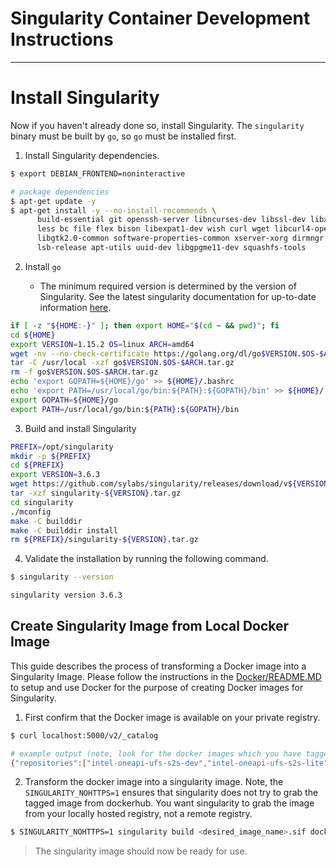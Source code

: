 # Singularity Container Development Instructions
------------------------------------

# Install Singularity
Now if you haven't already done so, install Singularity.  The `singularity` binary must be built by `go`, so `go` must be installed first.

1. Install Singularity dependencies.

```bash
$ export DEBIAN_FRONTEND=noninteractive

# package dependencies
$ apt-get update -y
$ apt-get install -y --no-install-recommends \
      build-essential git openssh-server libncurses-dev libssl-dev libx11-dev \
      less bc file flex bison libexpat1-dev wish curl wget libcurl4-openssl-dev \
      libgtk2.0-common software-properties-common xserver-xorg dirmngr gnupg2 \
      lsb-release apt-utils uuid-dev libgpgme11-dev squashfs-tools
```

2. Install `go`

    - The minimum required version is determined by the version of Singularity. See the latest singularity documentation for up-to-date information [here](https://sylabs.io/docs/).

```bash
if [ -z "${HOME:-}" ]; then export HOME="$(cd ~ && pwd)"; fi
cd ${HOME}
export VERSION=1.15.2 OS=linux ARCH=amd64
wget -nv --no-check-certificate https://golang.org/dl/go$VERSION.$OS-$ARCH.tar.gz
tar -C /usr/local -xzf go$VERSION.$OS-$ARCH.tar.gz
rm -f go$VERSION.$OS-$ARCH.tar.gz
echo 'export GOPATH=${HOME}/go' >> ${HOME}/.bashrc
echo 'export PATH=/usr/local/go/bin:${PATH}:${GOPATH}/bin' >> ${HOME}/.bashrc
export GOPATH=${HOME}/go
export PATH=/usr/local/go/bin:${PATH}:${GOPATH}/bin
```

3. Build and install Singularity

```bash
PREFIX=/opt/singularity
mkdir -p ${PREFIX}
cd ${PREFIX}
export VERSION=3.6.3
wget https://github.com/sylabs/singularity/releases/download/v${VERSION}/singularity-${VERSION}.tar.gz
tar -xzf singularity-${VERSION}.tar.gz
cd singularity
./mconfig
make -C builddir
make -C builddir install
rm ${PREFIX}/singularity-${VERSION}.tar.gz
```

4. Validate the installation by running the following command.

```bash
$ singularity --version

singularity version 3.6.3
```

## Create Singularity Image from Local Docker Image

This guide describes the process of transforming a Docker image into a Singularity Image.  Please follow the instructions in the [Docker/README.MD](../Docker/README.md) to setup and use Docker for the purpose of creating Docker images for Singularity.

1. First confirm that the Docker image is available on your private registry.

```bash
$ curl localhost:5000/v2/_catalog

# example output (note, look for the docker images which you have tagged and pushed to the registry)
{"repositories":["intel-oneapi-ufs-s2s-dev","intel-oneapi-ufs-s2s-lite"]}
```

2. Transform the docker image into a singularity image. Note, the `SINGULARITY_NOHTTPS=1` ensures that singularity does not try to grab the tagged image from dockerhub.  You want singularity to grab the image from your locally hosted registry, not a remote registry.

```bash
$ SINGULARITY_NOHTTPS=1 singularity build <desired_image_name>.sif docker://localhost:5000/<docker_image_tag_name>
```
> The singularity image should now be ready for use.
